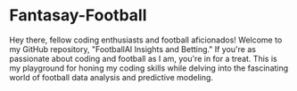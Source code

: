 # Fantasay-Football
 Hey there, fellow coding enthusiasts and football aficionados! Welcome to my GitHub repository, "FootballAI Insights and Betting." If you're as passionate about coding and football as I am, you're in for a treat. This is my playground for honing my coding skills while delving into the fascinating world of football data analysis and predictive modeling.
